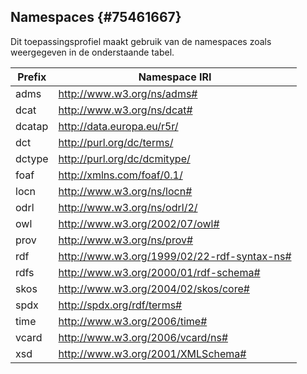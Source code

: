 ## Namespaces {#75461667}
Dit toepassingsprofiel maakt gebruik van de namespaces zoals weergegeven in de onderstaande tabel.


| Prefix  | Namespace IRI  |
| ------------ | ------------ |
| adms | http://www.w3.org/ns/adms#  |
| dcat  | http://www.w3.org/ns/dcat#  |
| dcatap  | http://data.europa.eu/r5r/  |
|  dct |  http://purl.org/dc/terms/ |
| dctype  | http://purl.org/dc/dcmitype/  |
| foaf |  http://xmlns.com/foaf/0.1/ |
| locn  |  http://www.w3.org/ns/locn# |
|odrl  |  http://www.w3.org/ns/odrl/2/ |
| owl  |  http://www.w3.org/2002/07/owl# |
| prov  | http://www.w3.org/ns/prov#  |
|  rdf |  http://www.w3.org/1999/02/22-rdf-syntax-ns# |
| rdfs  | http://www.w3.org/2000/01/rdf-schema#  |
|  skos | http://www.w3.org/2004/02/skos/core#  |
|  spdx | http://spdx.org/rdf/terms#  |
|  time | http://www.w3.org/2006/time#  |
|  vcard| http://www.w3.org/2006/vcard/ns# |
| xsd | http://www.w3.org/2001/XMLSchema# |
